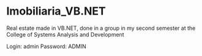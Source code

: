 # Imobiliaria_VB.NET
Real estate made in VB.NET, done in a group in my second semester at the College of Systems Analysis and Development

Login: admin
Password: ADMIN
